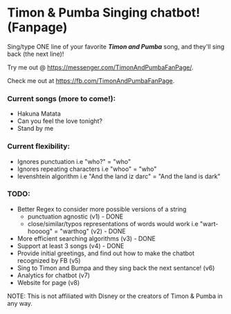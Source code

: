 # Timon & Pumba Singing chatbot! (Fanpage)


Sing/type ONE line of your favorite ***Timon and Pumba*** song, and they'll sing back (the next line)!

Try me out @ https://messenger.com/TimonAndPumbaFanPage/.

Check me out at https://fb.com/TimonAndPumbaFanPage.

### Current songs (more to come!):
- Hakuna Matata
- Can you feel the love tonight?
- Stand by me

### Current flexibility:
- Ignores punctuation i.e "who?" = "who"
- Ignores repeating characters i.e "whoo" = "who"
- levenshtein algorithm i.e "And the land iz darc" = "And the land is dark"

### TODO:
- Better Regex to consider more possible versions of a string
  - punctuation agnostic (v1) - DONE
  - close/similar/typos representations of words would work i.e "wart-hoooog" = "warthog" (v2) - DONE
- More efficient searching algorithms (v3) - DONE
- Support at least 3 songs (v4) - DONE
- Provide initial greetings, and find out how to make the chatbot recognized by FB (v5)
- Sing to Timon and Bumpa and they sing back the next sentance! (v6)
- Analytics for chatbot (v7)
- Website for page (v8)


NOTE: This is not affiliated with Disney or the creators of Timon & Pumba in any way.
